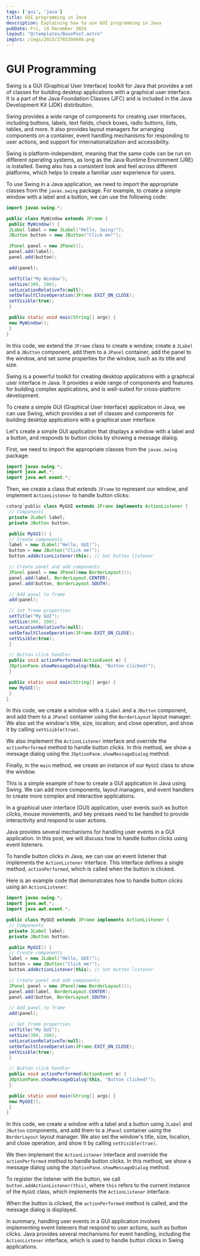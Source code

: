```yaml
---
tags: ['gui', 'java']
title: GUI programming in Java
description: Explaining how to use GUI programming in Java
pubDate: Fri, 14 December 2024
layout: "@/templates/BasePost.astro"
imgSrc: /imgs/2023/2785394646.png
---
```



# GUI Programming
Swing is a GUI (Graphical User Interface) toolkit for Java that provides a set of classes for building desktop applications with a graphical user interface. It is a part of the Java Foundation Classes (JFC) and is included in the Java Development Kit (JDK) distribution.

Swing provides a wide range of components for creating user interfaces, including buttons, labels, text fields, check boxes, radio buttons, lists, tables, and more. It also provides layout managers for arranging components on a container, event handling mechanisms for responding to user actions, and support for internationalization and accessibility.

Swing is platform-independent, meaning that the same code can be run on different operating systems, as long as the Java Runtime Environment (JRE) is installed. Swing also has a consistent look and feel across different platforms, which helps to create a familiar user experience for users.

To use Swing in a Java application, we need to import the appropriate classes from the `javax.swing` package. For example, to create a simple window with a label and a button, we can use the following code:


```java
import javax.swing.*;

public class MyWindow extends JFrame {
 public MyWindow() {
 JLabel label = new JLabel("Hello, Swing!");
 JButton button = new JButton("Click me!");

 JPanel panel = new JPanel();
 panel.add(label);
 panel.add(button);

 add(panel);

 setTitle("My Window");
 setSize(300, 200);
 setLocationRelativeTo(null);
 setDefaultCloseOperation(JFrame.EXIT_ON_CLOSE);
 setVisible(true);
 }

 public static void main(String[] args) {
 new MyWindow();
 }
}
```
In this code, we extend the `JFrame` class to create a window, create a `JLabel` and a `JButton` component, add them to a `JPanel` container, add the panel to the window, and set some properties for the window, such as its title and size.

Swing is a powerful toolkit for creating desktop applications with a graphical user interface in Java. It provides a wide range of components and features for building complex applications, and is well-suited for cross-platform development.


To create a simple GUI (Graphical User Interface) application in Java, we can use Swing, which provides a set of classes and components for building desktop applications with a graphical user interface.

Let's create a simple GUI application that displays a window with a label and a button, and responds to button clicks by showing a message dialog.

First, we need to import the appropriate classes from the `javax.swing` package:


```java
import javax.swing.*;
import java.awt.*;
import java.awt.event.*;
```
Then, we create a class that extends `JFrame` to represent our window, and implement `ActionListener` to handle button clicks:


```java
csharp`public class MyGUI extends JFrame implements ActionListener {
 // Components
 private JLabel label;
 private JButton button;

 public MyGUI() {
 // Create components
 label = new JLabel("Hello, GUI!");
 button = new JButton("Click me!");
 button.addActionListener(this); // Set button listener

 // Create panel and add components
 JPanel panel = new JPanel(new BorderLayout());
 panel.add(label, BorderLayout.CENTER);
 panel.add(button, BorderLayout.SOUTH);

 // Add panel to frame
 add(panel);

 // Set frame properties
 setTitle("My GUI");
 setSize(300, 200);
 setLocationRelativeTo(null);
 setDefaultCloseOperation(JFrame.EXIT_ON_CLOSE);
 setVisible(true);
 }

 // Button click handler
 public void actionPerformed(ActionEvent e) {
 JOptionPane.showMessageDialog(this, "Button clicked!");
 }

 public static void main(String[] args) {
 new MyGUI();
 }
}
```
In this code, we create a window with a `JLabel` and a `JButton` component, and add them to a `JPanel` container using the `BorderLayout` layout manager. We also set the window's title, size, location, and close operation, and show it by calling `setVisible(true)`.

We also implement the `ActionListener` interface and override the `actionPerformed` method to handle button clicks. In this method, we show a message dialog using the `JOptionPane.showMessageDialog` method.

Finally, in the `main` method, we create an instance of our `MyGUI` class to show the window.

This is a simple example of how to create a GUI application in Java using Swing. We can add more components, layout managers, and event handlers to create more complex and interactive applications.


In a graphical user interface (GUI) application, user events such as button clicks, mouse movements, and key presses need to be handled to provide interactivity and respond to user actions.

Java provides several mechanisms for handling user events in a GUI application. In this post, we will discuss how to handle button clicks using event listeners.

To handle button clicks in Java, we can use an event listener that implements the `ActionListener` interface. This interface defines a single method, `actionPerformed`, which is called when the button is clicked.

Here is an example code that demonstrates how to handle button clicks using an `ActionListener`:


```java
import javax.swing.*;
import java.awt.*;
import java.awt.event.*;

public class MyGUI extends JFrame implements ActionListener {
 // Components
 private JLabel label;
 private JButton button;

 public MyGUI() {
 // Create components
 label = new JLabel("Hello, GUI!");
 button = new JButton("Click me!");
 button.addActionListener(this); // Set button listener

 // Create panel and add components
 JPanel panel = new JPanel(new BorderLayout());
 panel.add(label, BorderLayout.CENTER);
 panel.add(button, BorderLayout.SOUTH);

 // Add panel to frame
 add(panel);

 // Set frame properties
 setTitle("My GUI");
 setSize(300, 200);
 setLocationRelativeTo(null);
 setDefaultCloseOperation(JFrame.EXIT_ON_CLOSE);
 setVisible(true);
 }

 // Button click handler
 public void actionPerformed(ActionEvent e) {
 JOptionPane.showMessageDialog(this, "Button clicked!");
 }

 public static void main(String[] args) {
 new MyGUI();
 }
}
```
In this code, we create a window with a label and a button using `JLabel` and `JButton` components, and add them to a `JPanel` container using the `BorderLayout` layout manager. We also set the window's title, size, location, and close operation, and show it by calling `setVisible(true)`.

We then implement the `ActionListener` interface and override the `actionPerformed` method to handle button clicks. In this method, we show a message dialog using the `JOptionPane.showMessageDialog` method.

To register the listener with the button, we call `button.addActionListener(this)`, where `this` refers to the current instance of the `MyGUI` class, which implements the `ActionListener` interface.

When the button is clicked, the `actionPerformed` method is called, and the message dialog is displayed.

In summary, handling user events in a GUI application involves implementing event listeners that respond to user actions, such as button clicks. Java provides several mechanisms for event handling, including the `ActionListener` interface, which is used to handle button clicks in Swing applications.